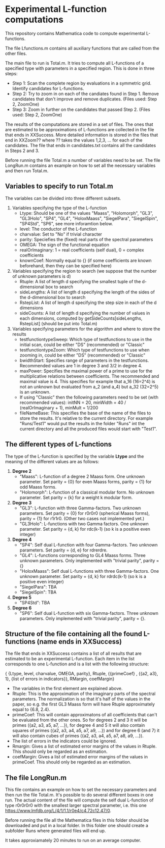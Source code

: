 # Experimental L-function computations
 
This repository contains Mathematica code to compute experimental L-functions.

The file Lfunctions.m contains all auxiliary functions that are called from the other files.

The main file to run is Total.m. It tries to compute all L-functions of a specified type with parameters in a specified region. This is done in three steps:
* Step 1: Scan the complete region by evaluations in a symmetric grid. Identify candidates for L-functions.
* Step 2: Try to zoom in on each of the candiates found in Step 1. Remove candidates that don't improve and remove duplicates. (Files used: Step 2, ZoomOne)
* Step 3: Zoom in further on the candidates that passed Step 2. (Files used: Step 2, ZoomOne)

The results of the computations are stored in a set of files. The ones that are estimated to be approximations of L-functions are collected in the file that ends in XXSuccess. More detailed information is stored in the files that end in XXZoom?? where ?? takes the values 1,2,3, ... for each of the candidates. The file that ends in candidates.txt contains all the candidates in Steps 2 and 3.

Before running the file Total.m a number of variables need to be set. The file LongRun.m contains an example on how to set all the necessary variables and then run Total.m.

## Variables to specify to run Total.m

The variables can be divided into three different subsets.

1. Variables specifying the type of the L-function
    * Ltype: Should be one of the values "Maass", "Holomorph", "GL3", "GL3Holo", "SP4", "GL4", "HoloxMaass", "SiegelPara", "SiegelSpin", "SP4Std", "SP6", see more inforamtion below. 
    * level: The conductor of the L-function
    * charvalue: Set to "No" if trivial character
    * parity: Speciefies the (fixed) real parts of the spectral parameters
    * OMEGA: The sign of the functional equation
    * realOrImaginary: 1 = real coefficients (self dual), 0 = complex coefficients
    * knownCoef: Normally equal to {} (if some coefficients are known beforehand, then they can be specified here)
2. Variables specifying the region to search (we suppose that the number of unknown parameters is d)
    * Rtuple: A list of length d specifying the smallest tuple of the d-dimensional box to search
    * sideLengths: A list of length d specifying the length of the sides of the d-dimensional box to search
    * RstepList: A list of length d specifying the step size in each of the d dimensions
    * sideCounts: A list of length d specifying the number of values in each dimensions, computed by getSideCounts[sideLengths, RstepList] (should be put into Total.m)
 3. Variables specifying parameters for the algorithm and where to store the results
    * testfunctiontypeSweep: Which type of testfunctions to use in the initial scan, could be either "DS" (recommended) or "Classic"
    * testfunctiontypeZoom: Which type of testfunctions to use when zooming in, could be either "DS" (recommended) or "Classic"
    * bwidthStart: Specifies range of parameters in the testfunctions. Recommended values are 1 in degree 3 and 3/2 in degree 4.
    * maxPower: Specifies the maximal power of a prime to use for the multiplicative relations between coefficients. The recommended and maximal value is 4. This specifies for example that a_16 (16=2^4) is not an unknown but evaluated from a_2 (and a_4) but a_32 (32=2^5) is an unknown.
    * If using "Classic" then the following parameters need to be set (with recommended values): initNN = 20, minWidth = 40 / (realOrImaginary + 1), minMult = 1/200
    * fileNameBase: This specifies the base of the name of the files to store the results. It's relative to the current directory. For example "Runs/Test1" would put the results in the folder "Runs" int the current directory and all the produced files would start with "Test1".

## The different types of L-functions

The type of the L-function is specified by the variable **Ltype** and the meaning of the different values are as follows:

1. **Degree 2**
   * "Maass": L-function of a degree 2 Maass form. One unknown parameter. Set parity = {0} for even Maass forms, parity = {1} for odd Maass forms.
   * "Holomorph": L-function of a classical modular form. No unknown parameter. Set parity = {k} for a weight k modular form.
2. **Degree 3**
   * "GL3": L-function with three Gamma-factors. Two unknown parameters. Set parity = {0} for r0r0r0 (spherical Maass forms), parity = {1} for r1r1r0. (Other two cases not implemented yet.)
   * "GL3Holo": L-functions with two Gamma factors. One unknown parameter. Set parity = {d, k} for rdc(k-1) (so k is a positive even integer)
3. **Degree 4**
   * "SP4": Self dual L-function with four Gamma-factors. Two unknown parameters. Set parity = {d, e} for rdrerdre.
   * "GL4": L-functions corresponding to GL4 Maass forms. Three unknown parameters. Only implemented with "trivial parity", parity = {}
   * "HoloxMaass": Self dual L-functions with three Gamma-factors. One unknown parameter. Set parity = {d, k} for rdrdc(k-1) (so k is a positive even integer)
   * "SiegelPara": TBA
   * "SiegelSpin": TBA
4. **Degree 5**
   * "SP4Std": TBA
5. **Degree 6**
   * "SP6": Self dual L-function with six Gamma-factors. Three unknown parameters. Only implemented with "trivial parity", parity = {}.

## Structure of the file containing all the found L-functions (name ends in XXSuccess)

The file that ends in XXSuccess contains a list of all results that are estimated to be an experimental L-function. Each item in the list corresponds to one L-function and is a list with the following structure:

{ {Ltype, level, charvalue, OMEGA, parity}, Rtuple, {{primeCoef} , {{a2, a3}, 1}, {list of errors in indicators}}, RMargin, coefMargin}

* The variables in the first element are explained above.
* Rtuple: This is the approximation of the imaginary parts of the spectral parameters. The normalization is so that it's half of the values in the paper, so e.g. the first GL3 Maass form will have Rtuple approximately equal to {6.8, 2.4}.
* primeCoef: This will contain approximatons of all coefficients that can't be evaluated from the other ones. So for degrees 2 and 3 it will be primes ({a2, a3, a5, a7, ...}), for degree 4 and 5 it will also contain squares of primes ({a2, a3, a4, a5, a7, a9, ...}) and for degree 6 (and 7) it will also contain cubes of primes ({a2, a3, a4, a5, a7, a8, a9, ...}).
* The list of errors in the indicators could be ignored.
* Rmargin: Gives a list of estimated error margins of the values in Rtuple. This should only be regarded as an estimation.
* coefMargin: Gives a list of estimated error margins of the values in primeCoef. This should only be regarded as an estimation.

## The file LongRun.m

This file contains an example on how to set the necessary parameters and then run the file Total.m. It's possible to do several different boxes in one run. The actual content of the file will compute the self dual L-function of type r0r0r0r0 with the smallest larger spectral parameter, i.e. this one https://www.lmfdb.org/L/4/1/1.1/r0e4/c4.72c12.47/0.

Before running the file all the Mathematica files in this folder should be downloaded and put in a local folder. In this folder one should create a subfolder Runs where generated files will end up. 

It takes approxiamately 20 minutes to run on an average computer.
